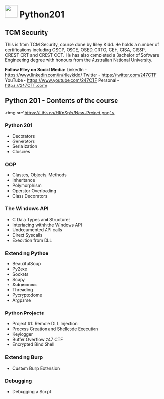 # <img src="https://i.ibb.co/3ytXhvR/tcm-1.png" width=40> Python201

## TCM Security
This is from TCM Security, course done by Riley Kidd. He holds a number of certifications including OSCP, OSCE, OSED, CRTO, CEH, CISA, CISSP, CREST CRT and CREST CCT. He has also completed a Bachelor of Software Engineering degree with honours from the Australian National University.

<strong>Follow Riley on Social Media:</strong>
LinkedIn - https://www.linkedin.com/in/rileykidd/
Twitter - https://twitter.com/247CTF
YouTube - https://www.youtube.com/247CTF
Personal - https://247CTF.com/

## Python 201 - Contents of the course
<img src"https://i.ibb.co/HKnSpfx/New-Project.png">

### Python 201
- Decorators
- Generators
- Serialization
- Closures

### OOP
- Classes, Objects, Methods
- Inheritance
- Polymorphism
- Operator Overloading
- Class Decorators

### The Windows API
- C Data Types and Structures
- Interfacing withh the Windows API
- Undocumented API calls
- Direct Syscalls
- Execution from DLL

### Extending Python
- BeautifulSoup
- Py2exe
- Sockets
- Scapy
- Subprocess
- Threading
- Pycryptodome
- Argparse

### Python Projects
- Project #1: Remote DLL Injection
- Process Creation and Shellcode Execution
- Keylogger
- Buffer Overflow 247 CTF
- Encrypted Bind Shell

### Extending Burp
- Custom Burp Extension

### Debugging
- Debugging a Script
